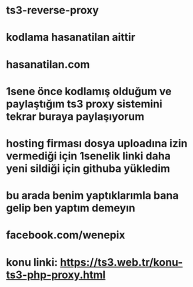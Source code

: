 # ts3-reverse-proxy
# kodlama hasanatilan aittir
# hasanatilan.com
# 1sene önce kodlamış olduğum ve paylaştığım ts3 proxy sistemini tekrar buraya paylaşıyorum 
# hosting firması dosya uploadına izin vermediği için 1senelik linki daha yeni sildiği için githuba yükledim 
# bu arada benim yaptıklarımla bana gelip ben yaptım demeyın
# facebook.com/wenepix
# konu linki: https://ts3.web.tr/konu-ts3-php-proxy.html
